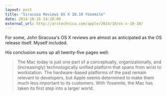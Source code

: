 ```yaml
---
layout: post
title: "Siracusa Reviews OS X 10.10 Yosemite"
date: 2014-10-16 14:28:09
external_url: http://arstechnica.com/apple/2014/10/os-x-10-10/
---
```


For some, John Siracusa's OS X reviews are almost as anticipated as the OS release itself. Myself included.

His conclusion sums up all twenty-five pages well:

> The Mac today is just one part of a conceptually, organizationally, and (increasingly) technologically unified platform that spans from wrist to workstation. The hardware-based platforms of the past remain relevant to developers, but Apple seems determined to make them much less important to its customers. With Yosemite, the Mac has taken its first step into a larger world.

